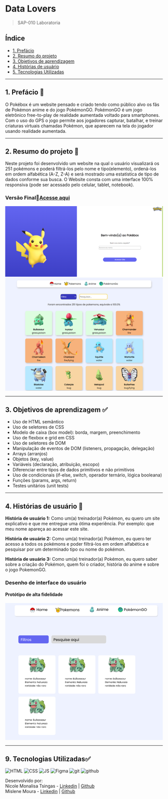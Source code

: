 # Data Lovers 
>SAP-010 Laboratoria

## Índice

* [1. Prefácio](#1-prefácio)
* [2. Resumo do projeto](#2-resumo-do-projeto)
* [3. Objetivos de aprendizagem](#3-objetivos-de-aprendizagem)
* [4. Histórias de usuário](#4-histórias-de-usuário)
* [5. Tecnologias Utilizadas](#9-tecnologias-utilizadas)

***

## 1. Prefácio 🤩

O Pokébox é um website pensado e criado tendo como público alvo os fãs de Pokémon anime e do jogo PokémonGO. 
PokémonGO é um jogo eletrônico free-to-play de realidade aumentada voltado para smartphones. Com o uso do GPS o jogo permite aos jogadores capturar, batalhar, e treinar criaturas virtuais chamadas Pokémon, que aparecem na tela do jogador usando realidade aumentada.

***

## 2. Resumo do projeto 📝

Neste projeto foi desenvolvido um website na qual o usuário visualizará os 251 pokémons e poderá filtrá-los pelo nome e tipo(elemento), ordená-los em ordem alfabética (A-Z, Z-A) e será mostrado uma estatística de tipo de dados conforme sua busca. O Website consta com uma interface 100% responsiva (pode ser acessado pelo celular, tablet, notebook).

### Versão Final📎[Acesse aqui]()
![versao-final](./src/assets/versao-final.png)
![versao-final2](./src/assets/versao-final-2.png)

***

## 3. Objetivos de aprendizagem ✅

<ul>
  <li>Uso de HTML semântico</li> 
  <li>Uso de seletores de CSS</li> 
  <li>Modelo de caixa (box model): borda, margem, preenchimento</li>  
  <li>Uso de flexbox e grid em CSS</li> 
  <li>Uso de seletores de DOM</li> 
  <li>Manipulação de eventos de DOM (listeners, propagação, delegação)</li> 
  <li>Arrays (arranjos)</li> 
  <li>Objetos (key, value)</li> 
  <li>Variáveis (declaração, atribuição, escopo)</li> 
  <li>Diferenciar entre tipos de dados primitivos e não primitivos</li> 
  <li>Uso de condicionais (if-else, switch, operador ternário, lógica booleana)</li> 
  <li>Funções (params, args, return)</li> 
  <li>Testes unitários (unit tests)</li> 
</ul>

***

## 4. Histórias de usuário 📝

 <strong>História de usuário 1:</strong> Como um(a) treinador(a) Pokémon, eu quero um site explicativo e que me entregue uma ótima experiência. Por exemplo: que meu nome apareça ao acessar este site. <br>

<strong>História de usuário 2:</strong> Como um(a) treinador(a) Pokémon, eu quero ter acesso a todos os pokémons e poder filtrá-los em ordem alfabética e pesquisar por um determinado tipo ou nome do pokémon. <br>

<strong>História de usuário 3:</strong> Como um(a) treinador(a) Pokémon, eu quero saber sobre a criação do Pokémon, quem foi o criador, história do anime e sobre o jogo PokemonGO. <br>

### Desenho de interface do usuário

#### Protótipo de alta fidelidade
![prototipo-alta-fidelidade-01](./src/assets/prototipo-alta-fidelidade-01.png)

***

## 9. Tecnologias Utilizadas✅ 

  
  <img alt="HTML" height="50"  src="https://cdn2.iconfinder.com/data/icons/designer-skills/128/code-programming-html-markup-develop-layout-language-512.png">
  <img alt="CSS" height="50" src="https://cdn2.iconfinder.com/data/icons/designer-skills/128/code-programming-css-style-develop-layout-language-512.png">
  <img alt="JS" height="50" src="https://cdn2.iconfinder.com/data/icons/designer-skills/128/code-programming-javascript-software-develop-command-language-256.png">
  <img alt="Figma" height="45" src="https://cdn4.iconfinder.com/data/icons/logos-brands-in-colors/3000/figma-logo-256.png" />
  <img alt="git" height="40"  src="https://cdn3.iconfinder.com/data/icons/social-media-2169/24/social_media_social_media_logo_git-256.png" />
  <img alt="github" height="45"  src="https://cdn1.iconfinder.com/data/icons/unicons-line-vol-3/24/github-256.png" />
  <br>

  Desenvolvido por:
  <br>
  Nicole Monalisa Tsingas - [Linkedin](https://www.linkedin.com/in/nicole-tsingas-2079b218b/) |
   [Github](https://github.com/nicoletsingas)
  <br>
  Mislene Moura - [Linkedin](https://www.linkedin.com/in/mislene-silva-moura-1211531b4//) |
   [Github](https://github.com/MisleneSM)